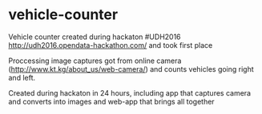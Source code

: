 # vehicle-counter
Vehicle counter created during hackaton #UDH2016 http://udh2016.opendata-hackathon.com/ and took first place

Proccessing image captures got from online camera (http://www.kt.kg/about_us/web-camera/) and counts vehicles going right and left.

Created during hackaton in 24 hours, including app that captures camera and converts into images and web-app that brings all together
